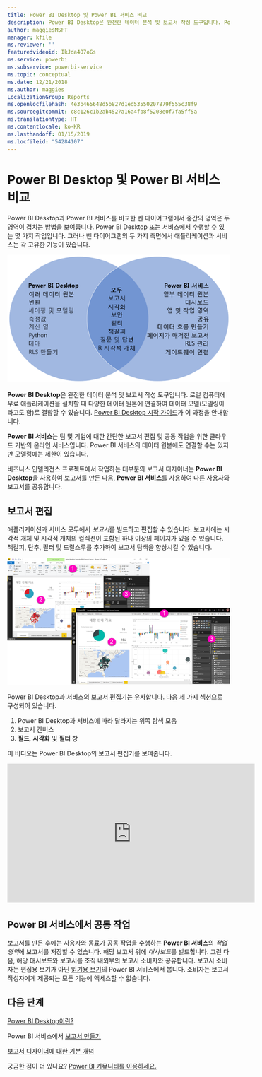 ```yaml
---
title: Power BI Desktop 및 Power BI 서비스 비교
description: Power BI Desktop은 완전한 데이터 분석 및 보고서 작성 도구입니다. Power BI 서비스는 팀 및 기업에 대한 간단한 보고서 편집 및 공동 작업을 위한 클라우드 기반의 온라인 서비스입니다.
author: maggiesMSFT
manager: kfile
ms.reviewer: ''
featuredvideoid: IkJda4O7oGs
ms.service: powerbi
ms.subservice: powerbi-service
ms.topic: conceptual
ms.date: 12/21/2018
ms.author: maggies
LocalizationGroup: Reports
ms.openlocfilehash: 4e3b465648d5b827d1ed53550207879f555c38f9
ms.sourcegitcommit: c8c126c1b2ab4527a16a4fb8f5208e0f7fa5ff5a
ms.translationtype: HT
ms.contentlocale: ko-KR
ms.lasthandoff: 01/15/2019
ms.locfileid: "54284107"
---
```

# <a name="comparing-power-bi-desktop-and-the-power-bi-service"></a>Power BI Desktop 및 Power BI 서비스 비교

Power BI Desktop과 Power BI 서비스를 비교한 벤 다이어그램에서 중간의 영역은 두 영역이 겹치는 방법을 보여줍니다. Power BI Desktop 또는 서비스에서 수행할 수 있는 몇 가지 작업입니다. 그러나 벤 다이어그램의 두 가지 측면에서 애플리케이션과 서비스는 각 고유한 기능이 있습니다.  

![Power BI Desktop 및 서비스의 벤 다이어그램](media/service-service-vs-desktop/power-bi-venn-desktop-service.png)

**Power BI Desktop**은 완전한 데이터 분석 및 보고서 작성 도구입니다. 로컬 컴퓨터에 무료 애플리케이션을 설치할 때 다양한 데이터 원본에 연결하여 데이터 모델(모델링이라고도 함)로 결합할 수 있습니다. [Power BI Desktop 시작 가이드](desktop-getting-started.md)가 이 과정을 안내합니다.

**Power BI 서비스**는 팀 및 기업에 대한 간단한 보고서 편집 및 공동 작업을 위한 클라우드 기반의 온라인 서비스입니다. Power BI 서비스의 데이터 원본에도 연결할 수는 있지만 모델링에는 제한이 있습니다. 

비즈니스 인텔리전스 프로젝트에서 작업하는 대부분의 보고서 디자이너는 **Power BI Desktop**을 사용하여 보고서를 만든 다음, **Power BI 서비스**를 사용하여 다른 사용자와 보고서를 공유합니다.

## <a name="report-editing"></a>보고서 편집

애플리케이션과 서비스 모두에서 *보고서*를 빌드하고 편집할 수 있습니다. 보고서에는 시각적 개체 및 시각적 개체의 컬렉션이 포함된 하나 이상의 페이지가 있을 수 있습니다. 책갈피, 단추, 필터 및 드릴스루를 추가하여 보고서 탐색을 향상시킬 수 있습니다.

![Power BI Desktop 또는 서비스에서 보고서 편집](media/service-service-vs-desktop/power-bi-editing-desktop-service.png)

Power BI Desktop과 서비스의 보고서 편집기는 유사합니다. 다음 세 가지 섹션으로 구성되어 있습니다.  

1. Power BI Desktop과 서비스에 따라 달라지는 위쪽 탐색 모음    
2. 보고서 캔버스     
3. **필드**, **시각화** 및 **필터** 창

이 비디오는 Power BI Desktop의 보고서 편집기를 보여줍니다. 

<iframe width="560" height="315" src="https://www.youtube.com/embed/IkJda4O7oGs" frameborder="0" allowfullscreen></iframe>

## <a name="collaborating-in-the-power-bi-service"></a>Power BI 서비스에서 공동 작업

보고서를 만든 후에는 사용자와 동료가 공동 작업을 수행하는 **Power BI 서비스**의 *작업 영역*에 보고서를 저장할 수 있습니다. 해당 보고서 위에 *대시보드*를 빌드합니다. 그런 다음, 해당 대시보드와 보고서를 조직 내외부의 보고서 소비자와 공유합니다. 보고서 소비자는 편집용 보기가 아닌 [읽기용 보기](consumer/end-user-reading-view.md)의 Power BI 서비스에서 봅니다. 소비자는 보고서 작성자에게 제공되는 모든 기능에 액세스할 수 없습니다. 

## <a name="next-steps"></a>다음 단계

[Power BI Desktop이란?](desktop-what-is-desktop.md)

Power BI 서비스에서 [보고서 만들기](service-report-create-new.md)

[보고서 디자이너에 대한 기본 개념](service-basic-concepts.md)

궁금한 점이 더 있나요? [Power BI 커뮤니티를 이용하세요.](http://community.powerbi.com/)

